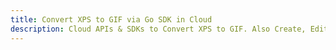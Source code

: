 ---title: Convert XPS to GIF via Go SDK in Clouddescription: Cloud APIs & SDKs to Convert XPS to GIF. Also Create, Edit & Render Microsoft Word & OpenOffice documents in the Cloud.---
